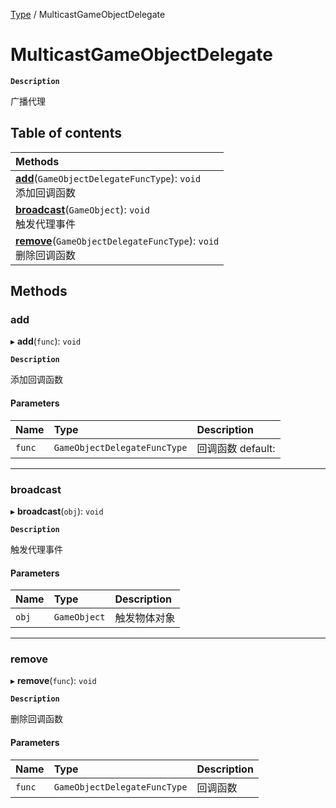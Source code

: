[Type](../modules/Type.Type.md) / MulticastGameObjectDelegate

# MulticastGameObjectDelegate <Badge type="tip" text="Class" /> <Score text="MulticastGameObjectDelegate" />

**`Description`**

广播代理

## Table of contents

| Methods |
| :-----|
| **[add](Type.MulticastGameObjectDelegate.md#add)**(`GameObjectDelegateFuncType`): `void` <br> 添加回调函数|
| **[broadcast](Type.MulticastGameObjectDelegate.md#broadcast)**(`GameObject`): `void` <br> 触发代理事件|
| **[remove](Type.MulticastGameObjectDelegate.md#remove)**(`GameObjectDelegateFuncType`): `void` <br> 删除回调函数|

## Methods

### add <Score text="add" /> 

▸ **add**(`func`): `void` <Badge type="tip" text="other" />

**`Description`**

添加回调函数


#### Parameters

| Name | Type | Description |
| :------ | :------ | :------ |
| `func` | `GameObjectDelegateFuncType` |  回调函数 default: |


___

### broadcast <Score text="broadcast" /> 

▸ **broadcast**(`obj`): `void` <Badge type="tip" text="other" />

**`Description`**

触发代理事件


#### Parameters

| Name | Type | Description |
| :------ | :------ | :------ |
| `obj` | `GameObject` |  触发物体对象 |


___

### remove <Score text="remove" /> 

▸ **remove**(`func`): `void` <Badge type="tip" text="other" />

**`Description`**

删除回调函数


#### Parameters

| Name | Type | Description |
| :------ | :------ | :------ |
| `func` | `GameObjectDelegateFuncType` |  回调函数 |

